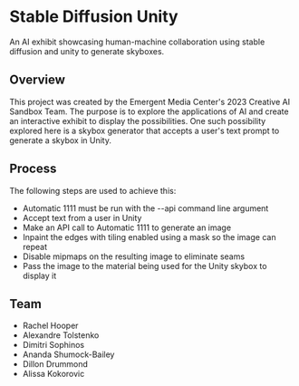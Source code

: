 # Stable Diffusion Unity

An AI exhibit showcasing human-machine collaboration using stable diffusion and unity to generate skyboxes.

## Overview

This project was created by the Emergent Media Center's 2023 Creative AI Sandbox Team.  The purpose is to explore the applications of AI and create an interactive exhibit to display the possibilities.  One such possibility explored here is a skybox generator that accepts a user's text prompt to generate a skybox in Unity.

## Process

The following steps are used to achieve this:
* Automatic 1111 must be run with the --api command line argument
* Accept text from a user in Unity
* Make an API call to Automatic 1111 to generate an image
* Inpaint the edges with tiling enabled using a mask so the image can repeat
* Disable mipmaps on the resulting image to eliminate seams
* Pass the image to the material being used for the Unity skybox to display it

## Team

* Rachel Hooper
* Alexandre Tolstenko
* Dimitri Sophinos
* Ananda Shumock-Bailey
* Dillon Drummond
* Alissa Kokorovic